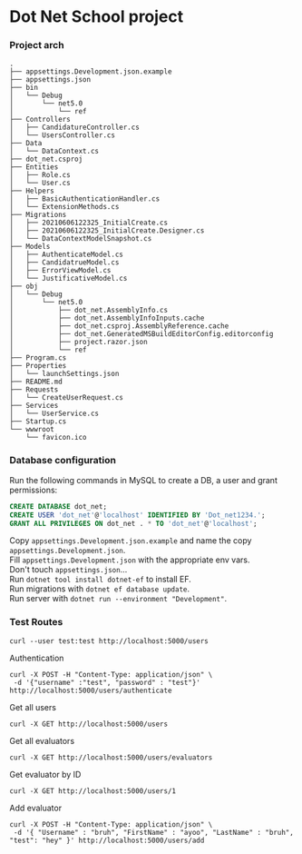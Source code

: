 # Dot Net School project

### Project arch

```
.
├── appsettings.Development.json.example
├── appsettings.json
├── bin
│   └── Debug
│       └── net5.0
│           └── ref
├── Controllers
│   ├── CandidatureController.cs
│   └── UsersController.cs
├── Data
│   └── DataContext.cs
├── dot_net.csproj
├── Entities
│   ├── Role.cs
│   └── User.cs
├── Helpers
│   ├── BasicAuthenticationHandler.cs
│   └── ExtensionMethods.cs
├── Migrations
│   ├── 20210606122325_InitialCreate.cs
│   ├── 20210606122325_InitialCreate.Designer.cs
│   └── DataContextModelSnapshot.cs
├── Models
│   ├── AuthenticateModel.cs
│   ├── CandidatrueModel.cs
│   ├── ErrorViewModel.cs
│   └── JustificativeModel.cs
├── obj
│   └── Debug
│       └── net5.0
│           ├── dot_net.AssemblyInfo.cs
│           ├── dot_net.AssemblyInfoInputs.cache
│           ├── dot_net.csproj.AssemblyReference.cache
│           ├── dot_net.GeneratedMSBuildEditorConfig.editorconfig
│           ├── project.razor.json
│           └── ref
├── Program.cs
├── Properties
│   └── launchSettings.json
├── README.md
├── Requests
│   └── CreateUserRequest.cs
├── Services
│   └── UserService.cs
├── Startup.cs
└── wwwroot
    └── favicon.ico
```

### Database configuration

Run the following commands in MySQL to create a DB, a user and grant permissions:

```sql
CREATE DATABASE dot_net;
CREATE USER 'dot_net'@'localhost' IDENTIFIED BY 'Dot_net1234.';
GRANT ALL PRIVILEGES ON dot_net . * TO 'dot_net'@'localhost';
```

Copy `appsettings.Development.json.example` and name the copy `appsettings.Development.json`.  
Fill `appsettings.Development.json` with the appropriate env vars.  
Don't touch `appsettings.json`...  
Run `dotnet tool install dotnet-ef` to install EF.  
Run migrations with `dotnet ef database update`.  
Run server with `dotnet run --environment "Development"`.

### Test Routes

`curl --user test:test http://localhost:5000/users`

Authentication

```
curl -X POST -H "Content-Type: application/json" \
 -d '{"username" :"test", "password" : "test"}' http://localhost:5000/users/authenticate
```

Get all users

```
curl -X GET http://localhost:5000/users
```

Get all evaluators

```
curl -X GET http://localhost:5000/users/evaluators
```

Get evaluator by ID

```
curl -X GET http://localhost:5000/users/1
```

Add evaluator

```
curl -X POST -H "Content-Type: application/json" \
 -d '{ "Username" : "bruh", "FirstName" : "ayoo", "LastName" : "bruh", "test": "hey" }' http://localhost:5000/users/add
```
